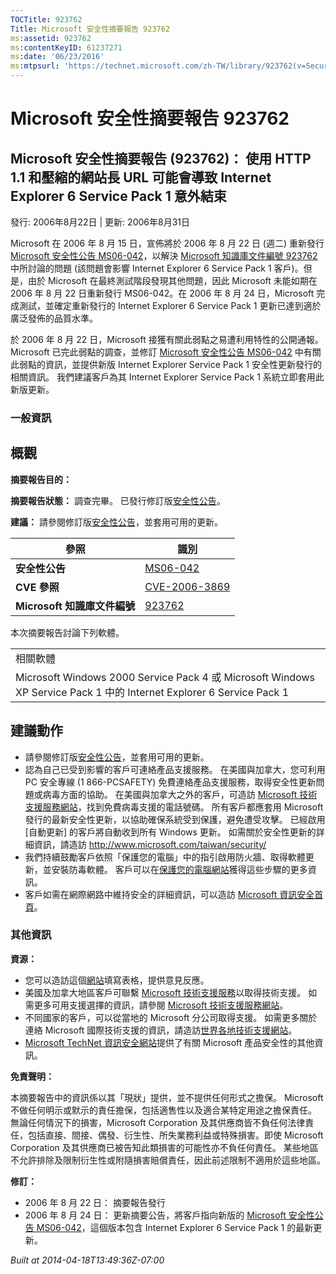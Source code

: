 ```yaml
---
TOCTitle: 923762
Title: Microsoft 安全性摘要報告 923762
ms:assetid: 923762
ms:contentKeyID: 61237271
ms:date: '06/23/2016'
ms:mtpsurl: 'https://technet.microsoft.com/zh-TW/library/923762(v=Security.10)'
---
```



Microsoft 安全性摘要報告 923762
===============================

Microsoft 安全性摘要報告 (923762)： 使用 HTTP 1.1 和壓縮的網站長 URL 可能會導致 Internet Explorer 6 Service Pack 1 意外結束
---------------------------------------------------------------------------------------------------------------------------

發行: 2006年8月22日 | 更新: 2006年8月31日

Microsoft 在 2006 年 8 月 15 日，宣佈將於 2006 年 8 月 22 日 (週二) 重新發行 [Microsoft 安全性公告 MS06-042](http://technet.microsoft.com/security/bulletin/ms06-042)，以解決 [Microsoft 知識庫文件編號 923762](http://support.microsoft.com/kb/923762/) 中所討論的問題 (該問題會影響 Internet Explorer 6 Service Pack 1 客戶)。但是，由於 Microsoft 在最終測試階段發現其他問題，因此 Microsoft 未能如期在 2006 年 8 月 22 日重新發行 MS06-042。在 2006 年 8 月 24 日，Microsoft 完成測試，並確定重新發行的 Internet Explorer 6 Service Pack 1 更新已達到適於廣泛發佈的品質水準。

於 2006 年 8 月 22 日，Microsoft 接獲有關此弱點之易遭利用特性的公開通報。 Microsoft 已完此弱點的調查，並修訂 [Microsoft 安全性公告 MS06-042](http://technet.microsoft.com/security/bulletin/ms06-042) 中有關此弱點的資訊，並提供新版 Internet Explorer Service Pack 1 安全性更新發行的相關資訊。 我們建議客戶為其 Internet Explorer Service Pack 1 系統立即套用此新版更新。

### 一般資訊

概觀
----


**摘要報告目的：** 

**摘要報告狀態：**  調查完畢。 已發行修訂版[安全性公告](http://technet.microsoft.com/security/bulletin/ms06-042)。

**建議：**  請參閱修訂版[安全性公告](http://technet.microsoft.com/security/bulletin/ms06-042)，並套用可用的更新。

| 參照                         | 識別                                                                             |
|------------------------------|----------------------------------------------------------------------------------|
| **安全性公告**               | [MS06-042](http://technet.microsoft.com/security/bulletin/ms06-042)              |
| **CVE 參照**                 | [CVE-2006-3869](http://www.cve.mitre.org/cgi-bin/cvename.cgi?name=cve-2006-3869) |
| **Microsoft 知識庫文件編號** | [923762](http://support.microsoft.com/kb/923762)                                 |

本次摘要報告討論下列軟體。

|                                                                                                                      |
|----------------------------------------------------------------------------------------------------------------------|
| 相關軟體                                                                                                             |
| Microsoft Windows 2000 Service Pack 4 或 Microsoft Windows XP Service Pack 1 中的 Internet Explorer 6 Service Pack 1 |

建議動作
--------


-   請參閱修訂版[安全性公告](http://technet.microsoft.com/security/bulletin/ms06-042)，並套用可用的更新。
-   認為自己已受到影響的客戶可連絡產品支援服務。 在美國與加拿大，您可利用 PC 安全專線 (1 866-PCSAFETY) 免費連絡產品支援服務，取得安全性更新問題或病毒方面的協助。 在美國與加拿大之外的客戶，可造訪 [Microsoft 技術支援服務網站](http://support.microsoft.com/security/)，找到免費病毒支援的電話號碼。
    所有客戶都應套用 Microsoft 發行的最新安全性更新，以協助確保系統受到保護，避免遭受攻擊。 已經啟用 \[自動更新\] 的客戶將自動收到所有 Windows 更新。 如需關於安全性更新的詳細資訊，請造訪 <http://www.microsoft.com/taiwan/security/>
-   我們持續鼓勵客戶依照「保護您的電腦」中的指引啟用防火牆、取得軟體更新，並安裝防毒軟體。 客戶可以在[保護您的電腦網站](http://www.microsoft.com/taiwan/protect)獲得這些步驟的更多資訊。
-   客戶如需在網際網路中維持安全的詳細資訊，可以造訪 [Microsoft 資訊安全首頁](http://www.microsoft.com/taiwan/security)。

### 其他資訊

**資源：** 

-   您可以造訪這個[網站](https://support.microsoft.com/common/survey.aspx?scid=sw;en;1257&amp;showpage=1&amp;ws=technet&amp;sd=tech)填寫表格，提供意見反應。
-   美國及加拿大地區客戶可聯繫 [Microsoft 技術支援服務](http://go.microsoft.com/fwlink/?linkid=21131)以取得技術支援。 如需更多可用支援選擇的資訊，請參閱 [Microsoft 技術支援服務網站](http://support.microsoft.com/)。
-   不同國家的客戶，可以從當地的 Microsoft 分公司取得支援。 如需更多關於連絡 Microsoft 國際技術支援的資訊，請造訪[世界各地技術支援網站](http://go.microsoft.com/fwlink/?linkid=21155)。
-   [Microsoft TechNet 資訊安全網站](http://www.microsoft.com/taiwan/technet/security/default.mspx)提供了有關 Microsoft 產品安全性的其他資訊。

**免責聲明：** 

本摘要報告中的資訊係以其「現狀」提供，並不提供任何形式之擔保。 Microsoft 不做任何明示或默示的責任擔保，包括適售性以及適合某特定用途之擔保責任。 無論任何情況下的損害，Microsoft Corporation 及其供應商皆不負任何法律責任，包括直接、間接、偶發、衍生性、所失業務利益或特殊損害。即使 Microsoft Corporation 及其供應商已被告知此類損害的可能性亦不負任何責任。 某些地區不允許排除及限制衍生性或附隨損害賠償責任，因此前述限制不適用於這些地區。

**修訂：** 

-   2006 年 8 月 22 日： 摘要報告發行
-   2006 年 8 月 24 日： 更新摘要公告，將客戶指向新版的 [Microsoft 安全性公告 MS06-042](http://technet.microsoft.com/security/bulletin/ms06-042)，這個版本包含 Internet Explorer 6 Service Pack 1 的最新更新。

*Built at 2014-04-18T13:49:36Z-07:00*
